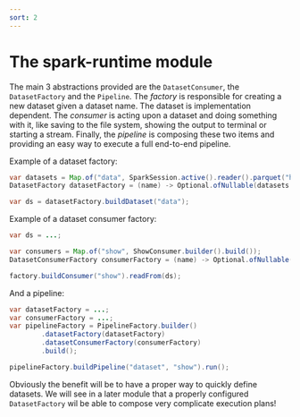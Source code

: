```yaml
---
sort: 2
---
```


# The spark-runtime module

The main 3 abstractions provided are the `DatasetConsumer`, the `DatasetFactory` and the `Pipeline`.
The _factory_ is responsible for creating a new dataset given a dataset name. The dataset is implementation dependent.
The _consumer_ is acting upon a dataset and doing something with it, like saving to the file system, showing the output to terminal or starting a stream.
Finally, the _pipeline_ is composing these two items and providing an easy way to execute a full end-to-end pipeline.

Example of a dataset factory:
```java
var datasets = Map.of("data", SparkSession.active().reader().parquet("hdfs://parquet/file/to/read"));
DatasetFactory datasetFactory = (name) -> Optional.ofNullable(datasets.get(name)).orElseThrow(...);

var ds = datasetFactory.buildDataset("data");
```

Example of a dataset consumer factory:
```java
var ds = ...;

var consumers = Map.of("show", ShowConsumer.builder().build());
DatasetConsumerFactory consumerFactory = (name) -> Optional.ofNullable(consumers.get(name)).orElseThrow(...);

factory.buildConsumer("show").readFrom(ds);
```

And a pipeline:
```java
var datasetFactory = ...;
var consumerFactory = ...;
var pipelineFactory = PipelineFactory.builder()
        .datasetFactory(datasetFactory)
        .datasetConsumerFactory(consumerFactory)
        .build();

pipelineFactory.buildPipeline("dataset", "show").run();
```

Obviously the benefit will be to have a proper way to quickly define datasets. 
We will see in a later module that a properly configured `DatasetFactory` wil be able to compose very complicate execution plans!